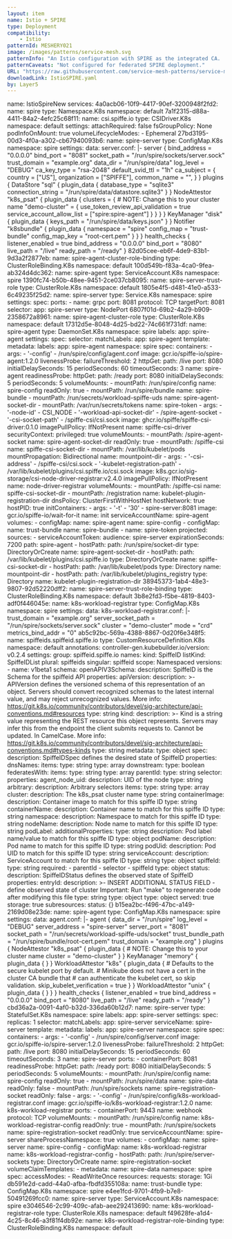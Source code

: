 ```yaml
---
layout: item
name: Istio + SPIRE
type: Deployment
compatibility:
    - Istio
patternId: MESHERY021
image: /images/patterns/service-mesh.svg
patternInfo: "An Istio configuration with SPIRE as the integrated CA.  This configuraiton is suitable to for production deployments."
patternCaveats: "Not configured for federated SPIRE deployment."
URL: "https://raw.githubusercontent.com/service-mesh-patterns/service-mesh-patterns/master/samples/IstioSPIRE.yaml"
downloadLink: IstioSPIRE.yaml
by: Layer5 
---
```

    
name: IstioSpireNew
services:
  4a0acb06-10f9-4417-90ef-3200948f2fd2:
    name: spire
    type: Namespace.K8s
    namespace: default
  7a1f2315-d88a-4411-84a2-4efc25c68f11:
    name: csi.spiffe.io
    type: CSIDriver.K8s
    namespace: default
    settings:
      attachRequired: false
      fsGroupPolicy: None
      podInfoOnMount: true
      volumeLifecycleModes:
        - Ephemeral
  27bd3195-00d3-4f0a-a302-cb67940093b6:
    name: spire-server
    type: ConfigMap.K8s
    namespace: spire
    settings:
      data:
        server.conf: |-
          server {
            bind_address = "0.0.0.0"
            bind_port = "8081"
            socket_path = "/run/spire/sockets/server.sock"
            trust_domain = "example.org"
            data_dir = "/run/spire/data"
            log_level = "DEBUG"
            ca_key_type = "rsa-2048"
            default_svid_ttl = "1h"
            ca_subject = {
              country = ["US"],
              organization = ["SPIFFE"],
              common_name = "",
            }
          }
          plugins {
            DataStore "sql" {
              plugin_data {
                database_type = "sqlite3"
                connection_string = "/run/spire/data/datastore.sqlite3"
              }
            }
            NodeAttestor "k8s_psat" {
              plugin_data {
                clusters = {
                  # NOTE: Change this to your cluster name
                  "demo-cluster" = {
                    use_token_review_api_validation = true
                    service_account_allow_list = ["spire:spire-agent"]
                  }
                }
              }
            }
            KeyManager "disk" {
              plugin_data {
                keys_path = "/run/spire/data/keys.json"
              }
            }
            Notifier "k8sbundle" {
              plugin_data {
                namespace = "spire"
                config_map = "trust-bundle"
                config_map_key = "root-cert.pem"
              }
            }
          }
          health_checks {
            listener_enabled = true
            bind_address = "0.0.0.0"
            bind_port = "8080"
            live_path = "/live"
            ready_path = "/ready"
          }
  82d05cee-eb6f-4de9-83b1-9d3a2f2877eb:
    name: spire-agent-cluster-role-binding
    type: ClusterRoleBinding.K8s
    namespace: default
  100d549b-f83a-4ca0-9fea-ab324d4dc362:
    name: spire-agent
    type: ServiceAccount.K8s
    namespace: spire
  1390fc74-b50b-48ee-9451-2ce037cb8095:
    name: spire-server-trust-role
    type: ClusterRole.K8s
    namespace: default
  1805e4f5-d481-41e0-a533-6c49235f25d2:
    name: spire-server
    type: Service.K8s
    namespace: spire
    settings:
      spec:
        ports:
          - name: grpc
            port: 8081
            protocol: TCP
            targetPort: 8081
        selector:
          app: spire-server
        type: NodePort
  6807f01d-69b2-4a29-b909-2358672a8961:
    name: spire-agent-cluster-role
    type: ClusterRole.K8s
    namespace: default
  17312d5e-8048-4d25-bd22-74c661f731df:
    name: spire-agent
    type: DaemonSet.K8s
    namespace: spire
    labels:
      app: spire-agent
    settings:
      spec:
        selector:
          matchLabels:
            app: spire-agent
        template:
          metadata:
            labels:
              app: spire-agent
            namespace: spire
          spec:
            containers:
              - args:
                  - '-config'
                  - /run/spire/config/agent.conf
                image: gcr.io/spiffe-io/spire-agent:1.2.0
                livenessProbe:
                  failureThreshold: 2
                  httpGet:
                    path: /live
                    port: 8080
                  initialDelaySeconds: 15
                  periodSeconds: 60
                  timeoutSeconds: 3
                name: spire-agent
                readinessProbe:
                  httpGet:
                    path: /ready
                    port: 8080
                  initialDelaySeconds: 5
                  periodSeconds: 5
                volumeMounts:
                  - mountPath: /run/spire/config
                    name: spire-config
                    readOnly: true
                  - mountPath: /run/spire/bundle
                    name: spire-bundle
                  - mountPath: /run/secrets/workload-spiffe-uds
                    name: spire-agent-socket-dir
                  - mountPath: /var/run/secrets/tokens
                    name: spire-token
              - args:
                  - '-node-id'
                  - CSI_NODE
                  - '-workload-api-socket-dir'
                  - /spire-agent-socket
                  - '-csi-socket-path'
                  - /spiffe-csi/csi.sock
                image: ghcr.io/spiffe/spiffe-csi-driver:0.1.0
                imagePullPolicy: IfNotPresent
                name: spiffe-csi-driver
                securityContext:
                  privileged: true
                volumeMounts:
                  - mountPath: /spire-agent-socket
                    name: spire-agent-socket-dir
                    readOnly: true
                  - mountPath: /spiffe-csi
                    name: spiffe-csi-socket-dir
                  - mountPath: /var/lib/kubelet/pods
                    mountPropagation: Bidirectional
                    name: mountpoint-dir
              - args:
                  - '-csi-address'
                  - /spiffe-csi/csi.sock
                  - '-kubelet-registration-path'
                  - /var/lib/kubelet/plugins/csi.spiffe.io/csi.sock
                image: k8s.gcr.io/sig-storage/csi-node-driver-registrar:v2.4.0
                imagePullPolicy: IfNotPresent
                name: node-driver-registrar
                volumeMounts:
                  - mountPath: /spiffe-csi
                    name: spiffe-csi-socket-dir
                  - mountPath: /registration
                    name: kubelet-plugin-registration-dir
            dnsPolicy: ClusterFirstWithHostNet
            hostNetwork: true
            hostPID: true
            initContainers:
              - args:
                  - '-t'
                  - '30'
                  - spire-server:8081
                image: gcr.io/spiffe-io/wait-for-it
                name: init
            serviceAccountName: spire-agent
            volumes:
              - configMap:
                  name: spire-agent
                name: spire-config
              - configMap:
                  name: trust-bundle
                name: spire-bundle
              - name: spire-token
                projected:
                  sources:
                    - serviceAccountToken:
                        audience: spire-server
                        expirationSeconds: 7200
                        path: spire-agent
              - hostPath:
                  path: /run/spire/socket-dir
                  type: DirectoryOrCreate
                name: spire-agent-socket-dir
              - hostPath:
                  path: /var/lib/kubelet/plugins/csi.spiffe.io
                  type: DirectoryOrCreate
                name: spiffe-csi-socket-dir
              - hostPath:
                  path: /var/lib/kubelet/pods
                  type: Directory
                name: mountpoint-dir
              - hostPath:
                  path: /var/lib/kubelet/plugins_registry
                  type: Directory
                name: kubelet-plugin-registration-dir
  38945373-1ab4-48e3-9807-92d52220dff2:
    name: spire-server-trust-role-binding
    type: ClusterRoleBinding.K8s
    namespace: default
  3b8e2fd3-f5be-4819-8403-adf0f446045e:
    name: k8s-workload-registrar
    type: ConfigMap.K8s
    namespace: spire
    settings:
      data:
        k8s-workload-registrar.conf: |-
          trust_domain = "example.org"
          server_socket_path = "/run/spire/sockets/server.sock"
          cluster = "demo-cluster"
          mode = "crd"
          metrics_bind_addr = "0"
  ab5c92bc-569a-4388-8867-0d20f6e348f5:
    name: spiffeids.spiffeid.spiffe.io
    type: CustomResourceDefinition.K8s
    namespace: default
    annotations:
      controller-gen.kubebuilder.io/version: v0.2.4
    settings:
      group: spiffeid.spiffe.io
      names:
        kind: SpiffeID
        listKind: SpiffeIDList
        plural: spiffeids
        singular: spiffeid
      scope: Namespaced
      versions:
        - name: v1beta1
          schema:
            openAPIV3Schema:
              description: SpiffeID is the Schema for the spiffeid API
              properties:
                apiVersion:
                  description: >-
                    APIVersion defines the versioned schema of this
                    representation of an object. Servers should convert
                    recognized schemas to the latest internal value, and may
                    reject unrecognized values. More info:
                    https://git.k8s.io/community/contributors/devel/sig-architecture/api-conventions.md#resources
                  type: string
                kind:
                  description: >-
                    Kind is a string value representing the REST resource this
                    object represents. Servers may infer this from the endpoint
                    the client submits requests to. Cannot be updated. In
                    CamelCase. More info:
                    https://git.k8s.io/community/contributors/devel/sig-architecture/api-conventions.md#types-kinds
                  type: string
                metadata:
                  type: object
                spec:
                  description: SpiffeIDSpec defines the desired state of SpiffeID
                  properties:
                    dnsNames:
                      items:
                        type: string
                      type: array
                    downstream:
                      type: boolean
                    federatesWith:
                      items:
                        type: string
                      type: array
                    parentId:
                      type: string
                    selector:
                      properties:
                        agent_node_uid:
                          description: UID of the node
                          type: string
                        arbitrary:
                          description: Arbitrary selectors
                          items:
                            type: string
                          type: array
                        cluster:
                          description: The k8s_psat cluster name
                          type: string
                        containerImage:
                          description: Container image to match for this spiffe ID
                          type: string
                        containerName:
                          description: Container name to match for this spiffe ID
                          type: string
                        namespace:
                          description: Namespace to match for this spiffe ID
                          type: string
                        nodeName:
                          description: Node name to match for this spiffe ID
                          type: string
                        podLabel:
                          additionalProperties:
                            type: string
                          description: Pod label name/value to match for this spiffe ID
                          type: object
                        podName:
                          description: Pod name to match for this spiffe ID
                          type: string
                        podUid:
                          description: Pod UID to match for this spiffe ID
                          type: string
                        serviceAccount:
                          description: ServiceAccount to match for this spiffe ID
                          type: string
                      type: object
                    spiffeId:
                      type: string
                  required:
                    - parentId
                    - selector
                    - spiffeId
                  type: object
                status:
                  description: SpiffeIDStatus defines the observed state of SpiffeID
                  properties:
                    entryId:
                      description: >-
                        INSERT ADDITIONAL STATUS FIELD - define observed state
                        of cluster Important: Run "make" to regenerate code
                        after modifying this file
                      type: string
                  type: object
              type: object
          served: true
          storage: true
          subresources:
            status: {}
  b15ea2bc-f496-47bc-a149-2169d08e23de:
    name: spire-agent
    type: ConfigMap.K8s
    namespace: spire
    settings:
      data:
        agent.conf: |-
          agent {
            data_dir = "/run/spire"
            log_level = "DEBUG"
            server_address = "spire-server"
            server_port = "8081"
            socket_path = "/run/secrets/workload-spiffe-uds/socket"
            trust_bundle_path = "/run/spire/bundle/root-cert.pem"
            trust_domain = "example.org"
          }
          plugins {
            NodeAttestor "k8s_psat" {
              plugin_data {
                # NOTE: Change this to your cluster name
                cluster = "demo-cluster"
              }
            }
            KeyManager "memory" {
              plugin_data {
              }
            }
            WorkloadAttestor "k8s" {
              plugin_data {
                # Defaults to the secure kubelet port by default.
                # Minikube does not have a cert in the cluster CA bundle that
                # can authenticate the kubelet cert, so skip validation.
                skip_kubelet_verification = true
              }
            }
            WorkloadAttestor "unix" {
                plugin_data {
                }
            }
          }
          health_checks {
            listener_enabled = true
            bind_address = "0.0.0.0"
            bind_port = "8080"
            live_path = "/live"
            ready_path = "/ready"
          }
  cbd36a2a-0091-4af0-b32d-336da60b12d7:
    name: spire-server
    type: StatefulSet.K8s
    namespace: spire
    labels:
      app: spire-server
    settings:
      spec:
        replicas: 1
        selector:
          matchLabels:
            app: spire-server
        serviceName: spire-server
        template:
          metadata:
            labels:
              app: spire-server
            namespace: spire
          spec:
            containers:
              - args:
                  - '-config'
                  - /run/spire/config/server.conf
                image: gcr.io/spiffe-io/spire-server:1.2.0
                livenessProbe:
                  failureThreshold: 2
                  httpGet:
                    path: /live
                    port: 8080
                  initialDelaySeconds: 15
                  periodSeconds: 60
                  timeoutSeconds: 3
                name: spire-server
                ports:
                  - containerPort: 8081
                readinessProbe:
                  httpGet:
                    path: /ready
                    port: 8080
                  initialDelaySeconds: 5
                  periodSeconds: 5
                volumeMounts:
                  - mountPath: /run/spire/config
                    name: spire-config
                    readOnly: true
                  - mountPath: /run/spire/data
                    name: spire-data
                    readOnly: false
                  - mountPath: /run/spire/sockets
                    name: spire-registration-socket
                    readOnly: false
              - args:
                  - '-config'
                  - /run/spire/config/k8s-workload-registrar.conf
                image: gcr.io/spiffe-io/k8s-workload-registrar:1.2.0
                name: k8s-workload-registrar
                ports:
                  - containerPort: 9443
                    name: webhook
                    protocol: TCP
                volumeMounts:
                  - mountPath: /run/spire/config
                    name: k8s-workload-registrar-config
                    readOnly: true
                  - mountPath: /run/spire/sockets
                    name: spire-registration-socket
                    readOnly: true
            serviceAccountName: spire-server
            shareProcessNamespace: true
            volumes:
              - configMap:
                  name: spire-server
                name: spire-config
              - configMap:
                  name: k8s-workload-registrar
                name: k8s-workload-registrar-config
              - hostPath:
                  path: /run/spire/server-sockets
                  type: DirectoryOrCreate
                name: spire-registration-socket
        volumeClaimTemplates:
          - metadata:
              name: spire-data
              namespace: spire
            spec:
              accessModes:
                - ReadWriteOnce
              resources:
                requests:
                  storage: 1Gi
  db591e2d-cadd-44a0-afba-fbdfd355108a:
    name: trust-bundle
    type: ConfigMap.K8s
    namespace: spire
  e4ee1fcd-9701-4fb9-b7e8-50491269fcc0:
    name: spire-server
    type: ServiceAccount.K8s
    namespace: spire
  e3046546-2c99-409c-afab-aee292413690:
    name: k8s-workload-registrar-role
    type: ClusterRole.K8s
    namespace: default
  f49628fe-a1d4-4c25-8c46-a3f81f4db92e:
    name: k8s-workload-registrar-role-binding
    type: ClusterRoleBinding.K8s
    namespace: default

